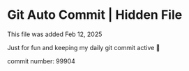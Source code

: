 # Git Auto Commit | Hidden File

This file was added Feb 12, 2025

Just for fun and keeping my daily git commit active 🤪

commit number: 99904
